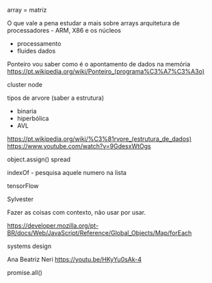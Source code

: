 array = matriz

O que vale a pena estudar a mais sobre arrays
arquitetura de processadores - ARM, X86 e os núcleos
 - processamento
 - fluides dados


 Ponteiro
 vou saber como é o apontamento de dados na memória
https://pt.wikipedia.org/wiki/Ponteiro_(programa%C3%A7%C3%A3o)

cluster node

tipos de arvore (saber a estrutura)

- binaria
- hiperbólica
- AVL

https://pt.wikipedia.org/wiki/%C3%81rvore_(estrutura_de_dados)
https://www.youtube.com/watch?v=9GdesxWtOgs

object.assign()
spread

indexOf - pesquisa aquele numero na lista

tensorFlow

Sylvester

Fazer as coisas com contexto, não usar por usar.

https://developer.mozilla.org/pt-BR/docs/Web/JavaScript/Reference/Global_Objects/Map/forEach

systems design

Ana Beatriz Neri
https://youtu.be/HKyYu0sAk-4

promise.all()

